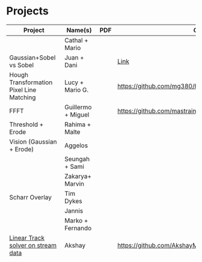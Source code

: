 # Projects

| Project | Name(s) | PDF  | GitHub |
| ------- | ------- | ---- | ------ |
|         | Cathal + Mario         |      |        |
| Gaussian+Sobel vs Sobel        | Juan + Dani        |      |  [Link](https://github.com/danivz/gauss-sobel)      |
| Hough Transformation Pixel Line Matching | Lucy + Mario G.        |      |    https://github.com/mg380/hough_pixel_match    |
| FFFT        | Guillermo + Miguel        |      | https://github.com/mastrain/xacc_school_fft       |
| Threshold + Erode        | Rahima + Malte        |      |        |
| Vision (Gaussian + Erode) | Aggelos |      |        |
|         | Seungah + Sami        |      |        |
|         | Zakarya+ Marvin         |      |        |
| Scharr Overlay | Tim Dykes |      |        |
|         | Jannis |      |        |
|         | Marko + Fernando        |      |        |
| [Linear Track solver on stream data](https://github.com/AkshayMalige/xup_track.git)   | Akshay        |      | https://github.com/AkshayMalige/xup_track.git     |
| [CVD Img Recolor](https://github.com/PedrooHR/CVDImgRecolor_FPGA) | Pedro |      | https://github.com/PedrooHR/CVDImgRecolor_FPGA |
|         | Junwon        |      |        |
| Median smoothing for Sobel | Stephanie S |      | https://github.com/StephanieSoldavini/xacc2022_vitis_vision       |
|    Resize+threshold     | Yu Xie + Peiyong Jiang        |      |        |
| RNG?         | Przemek + Wout       |      | https://github.com/WSwinks/XACC_School_2022       |
|    Resize + Threshold     | Chongkon + Olufemi + Jose        |      |        |
|  [Inter-Kernel Communication](https://github.com/jeronimopenha/Inter-Kernel-Communication.git)       | Lisa + Jeronimo + José Vianna       |      |  [Inter-Kernel Communication](https://github.com/jeronimopenha/Inter-Kernel-Communication.git)       |
| Red blood cell segmentation         | Fanny + Niclas |      |        |
|    Image Binarization     |      Jie   |      |        |
| Object motion tracking        | Martin        |      | https://github.com/mathew1937/xacc_school_project2022        |
|         | Andrei        |      |        |
| Sparse Matrix-Vector + Abs?        | Johannes        |      |   https://github.com/oObqpdOo/XUP_WS_22     |
| [fspmv](https://github.com/cstyl/fspmv)       | Chris        |      | https://github.com/cstyl/fspmv    |
|    Barrel undistortion of fisheye camera images     |    Zhijun Yang     |      |   https://github.com/Zhijun1/distortionpipeline_aws_f1     |
|Canny + Edge tracking         | Anouar         |      |        |
| Flip + Gaussian        | Irene        |      |        |
|         |         |      |        |
|         |         |      |        |
|         |         |      |        |
|         |         |      |        |
|         |         |      |        |
|         |         |      |        |
|         |         |      |        |
|         |         |      |        |
|         |         |      |        |
|         |         |      |        |
|         |         |      |        |
|         |         |      |        |
|         |         |      |        |
|         |         |      |        |
|         |         |      |        |
|         |         |      |        |
|         |         |      |        |
|         |         |      |        |
|         |         |      |        |
|         |         |      |        |
|         |         |      |        |
|         |         |      |        |
|         |         |      |        |
|         |         |      |        |
|         |         |      |        |
|         |         |      |        |
|         |         |      |        |
|         |         |      |        |
|         |         |      |        |
|         |         |      |        |
|         |         |      |        |
|         |         |      |        |

